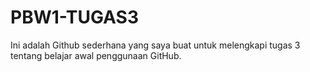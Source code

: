 # PBW1-TUGAS3
Ini adalah Github sederhana yang saya buat untuk melengkapi tugas 3 tentang belajar awal penggunaan GitHub.
